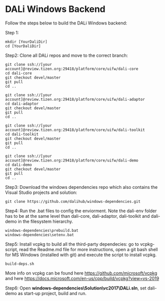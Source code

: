 DALi Windows Backend
====================

Follow the steps below to build the DALi Windows backend:

Step 1:

    mkdir [YourDaliDir]
    cd [YourDaliDir]

Step2:
Clone all DALi repos and move to the correct branch:

    git clone ssh://[your account]@review.tizen.org:29418/platform/core/uifw/dali-core
    cd dali-core
    git checkout devel/master
    git pull
    cd ..

    git clone ssh://[your account]@review.tizen.org:29418/platform/core/uifw/dali-adaptor
    cd dali-adaptor
    git checkout devel/master
    git pull
    cd ..

    git clone ssh://[your account]@review.tizen.org:29418/platform/core/uifw/dali-toolkit
    cd dali-toolkit
    git checkout devel/master
    git pull
    cd ..

    git clone ssh://[your account]@review.tizen.org:29418/platform/core/uifw/dali-demo
    cd dali-demo
    git checkout devel/master
    git pull
    cd ..

Step3:
Download the windows dependencies repo which also contains the Visual Studio projects and solution:

    git clone https://github.com/dalihub/windows-dependencies.git

Step4:
Run the .bat files to config the enviorment. Note the dali-env folder has to be at the same level than dali-core, dali-adaptor, dali-toolkit and dali-demo in the filesystem hierarchy.

    windows-dependencies\prebuild.bat
    windows-dependencies\setenv.bat

Step5:
Install vcpkg to build all the third-party dependecies: go to vcpkg-script, read the Readme.md file for more instructions,
open a git bash shell for MS Windows (installed with git) and execute the script to install vcpkg.

    build-deps.sh

More info on vcpkg can be found here https://github.com/microsoft/vcpkg and here https://docs.microsoft.com/en-us/cpp/build/vcpkg?view=vs-2019

Step6:
Open **windows-dependencies\Solution\vc2017\DALi.sln**, set dali-demo as start-up project, build and run.
